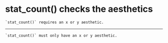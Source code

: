 # stat_count() checks the aesthetics

    `stat_count()` requires an x or y aesthetic.

---

    `stat_count()` must only have an x or y aesthetic.

